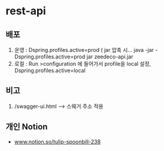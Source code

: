 # rest-api

## 배포
1. 운영 : Dspring.profiles.active=prod ( jar 압축 시... java -jar -Dspring.profiles.active=prod jar zeedeco-api.jar
2. 로컬 : Run >configuration 에 들어가서 profile을 local 설정, Dspring.profiles.active=local

## 비고
1. /swagger-ui.html --> 스웨거 주소 적용 

## 개인 Notion
- www.notion.so/tulip-spoonbill-238 

